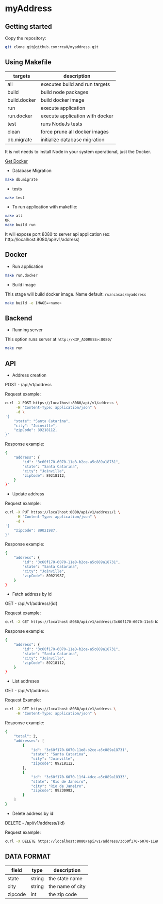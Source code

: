 # myAddress

## Getting started 

Copy the repository:

```bash
git clone git@github.com:rca0/myaddress.git
```

## Using Makefile

targets | description
--- | ---
all | executes build and run targets
build | build node packages
build.docker | build docker image
run | execute application
run.docker | execute application with docker
test | runs NodeJs tests
clean | force prune all docker images
db.migrate | initialize database migration

It is not needs to install Node in your system operational, just the Docker.

[Get Docker](https://www.docker.com/get-docker)

- Database Migration

```bash
make db.migrate
```

- tests

```bash
make test
```

- To run application with makefile:

```bash
make all 
OR
make build run
```

It will expose port 8080 to server api application (ex: http://localhost:8080/api/v1/address)

## Docker

- Run application

```bash
make run.docker
```

- Build image

This stage will build docker image. Name default: `ruancasas/myaddress`

 ```bash
 make build -e IMAGE=<name>
 ```

## Backend

- Running server

This option runs server at `http://<IP_ADDRESS>:8080/`

```bash
make run
```

## API

- Address creation

POST - /api/v1/address

Request example:

```bash
curl -X POST https://localhost:8080/api/v1/address \
     -H "Content-Type: application/json" \
     -d \
'{
    "state": "Santa Catarina",
    "city": "Joinville",
    "zipCode": 89218112,
}'
```

Response example:

```bash
{
    "address": {
        "id": "3c60f170-6070-11e8-b2ce-a5c889a18731",
        "state": "Santa Catarina",
        "city": "Joinville",
        "zipCode": 89218112,
    }
}'
```

- Update address

Request example:

```bash
curl -X PUT https://localhost:8080/api/v1/address/1 \
     -H "Content-Type: application/json" \
     -d \
'{
    "zipCode": 89021987,
}'
```

Response example:

```bash
{
    "address": {
        "id": "3c60f170-6070-11e8-b2ce-a5c889a18731",
        "state": "Santa Catarina",
        "city": "Joinville",
        "zipCode": 89021987,
    }
}
```

- Fetch address by id

GET - /api/v1/address/{id}

Request example:

```bash
curl -X GET https://localhost:8080/api/v1/address/3c60f170-6070-11e8-b2ce-a5c889a18731
```

Response example:

```bash
{
    "address": {
        "id": "3c60f170-6070-11e8-b2ce-a5c889a18731",
        "state": "Santa Catarina",
        "city": "Joinville",
        "zipCode": 89218112,
    }
}
```

- List addreses

GET - /api/v1/address

Request Example:

```bash
curl -X GET https://localhost:8080/api/v1/address \
     -H "Content-Type: application/json" \
```

Response example:

```bash
{
    "total": 2,
    "addresses": [
        {
            "id": "3c60f170-6070-11e8-b2ce-a5c889a18731",
            "state": "Santa Catarina",
            "city": "Joinville",
            "zipcode": 89218112,
        },
        {
            "id": "3c60f170-6070-11f4-4dce-a5c889a18333",
            "state": "Rio de Janeiro",
            "city": "Rio de Janeiro",
            "zipcode": 89230982,
        }
    ]
}
```

- Delete address by id

DELETE - /api/v1/address/{id}

Request example:

```bash
curl -X DELETE https://localhost:8080/api/v1/address/3c60f170-6070-11e8-b2ce-a5c889a18731
```


## DATA FORMAT

field | type | description
--- | --- | ---
state | string | the state name
city | string | the name of city
zipcode | int | the zip code